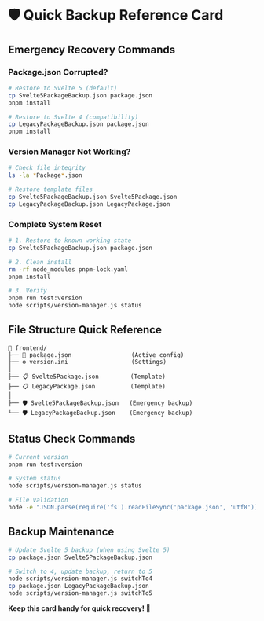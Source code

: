 # 🛡️ Quick Backup Reference Card

## Emergency Recovery Commands

### Package.json Corrupted?
```bash
# Restore to Svelte 5 (default)
cp Svelte5PackageBackup.json package.json
pnpm install

# Restore to Svelte 4 (compatibility)
cp LegacyPackageBackup.json package.json
pnpm install
```

### Version Manager Not Working?
```bash
# Check file integrity
ls -la *Package*.json

# Restore template files
cp Svelte5PackageBackup.json Svelte5Package.json
cp LegacyPackageBackup.json LegacyPackage.json
```

### Complete System Reset
```bash
# 1. Restore to known working state
cp Svelte5PackageBackup.json package.json

# 2. Clean install
rm -rf node_modules pnpm-lock.yaml
pnpm install

# 3. Verify
pnpm run test:version
node scripts/version-manager.js status
```

## File Structure Quick Reference

```
📁 frontend/
├── 🎯 package.json                 (Active config)
├── ⚙️ version.ini                  (Settings)
│
├── 📋 Svelte5Package.json         (Template)
├── 📋 LegacyPackage.json          (Template)
│
├── 🛡️ Svelte5PackageBackup.json   (Emergency backup)
└── 🛡️ LegacyPackageBackup.json    (Emergency backup)
```

## Status Check Commands

```bash
# Current version
pnpm run test:version

# System status
node scripts/version-manager.js status

# File validation
node -e "JSON.parse(require('fs').readFileSync('package.json', 'utf8')); console.log('✅ Valid')"
```

## Backup Maintenance

```bash
# Update Svelte 5 backup (when using Svelte 5)
cp package.json Svelte5PackageBackup.json

# Switch to 4, update backup, return to 5
node scripts/version-manager.js switchTo4
cp package.json LegacyPackageBackup.json
node scripts/version-manager.js switchTo5
```

**Keep this card handy for quick recovery! 🚀**
